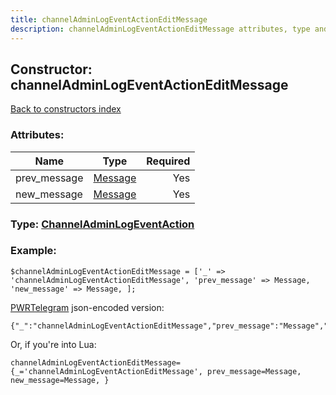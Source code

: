 ```yaml
---
title: channelAdminLogEventActionEditMessage
description: channelAdminLogEventActionEditMessage attributes, type and example
---
```

## Constructor: channelAdminLogEventActionEditMessage  
[Back to constructors index](index.md)



### Attributes:

| Name     |    Type       | Required |
|----------|:-------------:|---------:|
|prev\_message|[Message](../types/Message.md) | Yes|
|new\_message|[Message](../types/Message.md) | Yes|



### Type: [ChannelAdminLogEventAction](../types/ChannelAdminLogEventAction.md)


### Example:

```
$channelAdminLogEventActionEditMessage = ['_' => 'channelAdminLogEventActionEditMessage', 'prev_message' => Message, 'new_message' => Message, ];
```  

[PWRTelegram](https://pwrtelegram.xyz) json-encoded version:

```
{"_":"channelAdminLogEventActionEditMessage","prev_message":"Message","new_message":"Message"}
```


Or, if you're into Lua:  


```
channelAdminLogEventActionEditMessage={_='channelAdminLogEventActionEditMessage', prev_message=Message, new_message=Message, }

```


